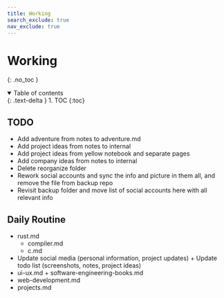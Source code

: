 ```yaml
---
title: Working
search_exclude: true
nav_exclude: true
---
```


<!-- prettier-ignore-start -->
# Working
{: .no_toc }

<details open markdown="block">
  <summary>
    Table of contents
  </summary>
  {: .text-delta }
1. TOC
{:toc}
</details>

<!-- prettier-ignore-end -->

## TODO

-   Add adventure from notes to adventure.md
-   Add project ideas from notes to internal
-   Add project ideas from yellow notebook and separate pages
-   Add company ideas from notes to internal
-   Delete reorganize folder
-   Rework social accounts and sync the info and picture in them all, and remove the file from backup repo
-   Revisit backup folder and move list of social accounts here with all relevant info

## Daily Routine

-   rust.md
    -   compiler.md
    -   c.md
-   Update social media (personal information, project updates) + Update todo list (screenshots, notes, project ideas)
-   ui-ux.md + software-engineering-books.md
-   web-development.md
-   projects.md
